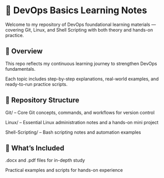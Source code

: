 # 🧠 DevOps Basics Learning Notes
Welcome to my repository of DevOps foundational learning materials — covering Git, Linux, and Shell Scripting with both theory and hands-on practice.

## 📘 Overview

This repo reflects my continuous learning journey to strengthen DevOps fundamentals.

Each topic includes step-by-step explanations, real-world examples, and ready-to-run practice scripts.

## 📂 Repository Structure

Git/ – Core Git concepts, commands, and workflows for version control

Linux/ – Essential Linux administration notes and a hands-on mini project

Shell-Scripting/ – Bash scripting notes and automation examples

## 🧰 What’s Included

.docx and .pdf files for in-depth study

Practical examples and scripts for hands-on experience
